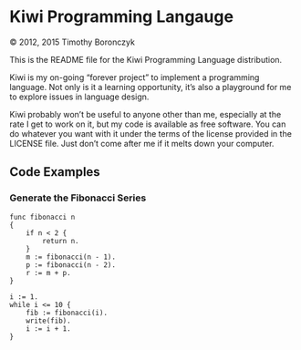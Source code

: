 # Kiwi Programming Langauge

© 2012, 2015 Timothy Boronczyk

This is the README file for the Kiwi Programming Language distribution.

Kiwi is my on-going “forever project” to implement a programming language. Not
only is it a learning opportunity, it’s also a playground for me to explore
issues in language design.

Kiwi probably won’t be useful to anyone other than me, especially at the rate I
get to work on it, but my code is available as free software. You can do
whatever you want with it under the terms of the license provided in the
LICENSE file. Just don’t come after me if it melts down your computer.

## Code Examples

### Generate the Fibonacci Series

    func fibonacci n
    { 
        if n < 2 { 
            return n.
        } 
        m := fibonacci(n - 1).
        p := fibonacci(n - 2).
        r := m + p.
    }

    i := 1.
    while i <= 10 { 
        fib := fibonacci(i).
        write(fib).
        i := i + 1.
    }
